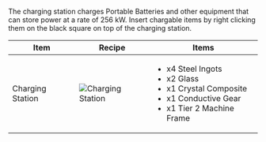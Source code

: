 The charging station charges Portable Batteries and other equipment that can store power at a rate of 256 kW. Insert chargable items by right clicking them on the black square on top of the charging station.

| Item | Recipe | Items |
|------|--------|-------|
| Charging Station | ![Charging Station](https://cdn.discordapp.com/attachments/739536694398812230/879562112685453312/charging_station.png) | <ul><li>x4 Steel Ingots</li><li>x2 Glass</li><li>x1 Crystal Composite</li><li>x1 Conductive Gear</li><li>x1 Tier 2 Machine Frame</li></ul> |
